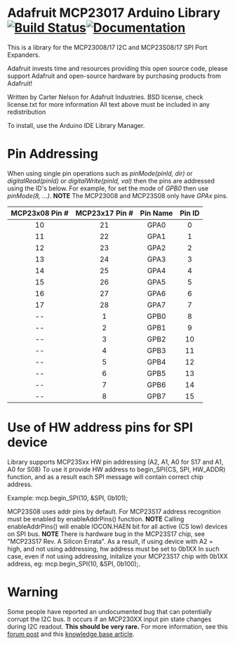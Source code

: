 # Adafruit MCP23017 Arduino Library [![Build Status](https://github.com/adafruit/Adafruit-MCP23017-Arduino-Library/workflows/Arduino%20Library%20CI/badge.svg)](https://github.com/adafruit/Adafruit-MCP23017-Arduino-Library/actions)[![Documentation](https://github.com/adafruit/ci-arduino/blob/master/assets/doxygen_badge.svg)](http://adafruit.github.io/Adafruit-MCP23017-Arduino-Library/html/index.html)

This is a library for the MCP23008/17 I2C and MCP23S08/17 SPI Port Expanders.

Adafruit invests time and resources providing this open source code,
please support Adafruit and open-source hardware by purchasing
products from Adafruit!

Written by Carter Nelson for Adafruit Industries.
BSD license, check license.txt for more information
All text above must be included in any redistribution

To install, use the Arduino IDE Library Manager.

# Pin Addressing

When using single pin operations such as _pinMode(pinId, dir)_ or _digitalRead(pinId)_  or _digitalWrite(pinId, val)_ then the pins are addressed using the ID's below. For example, for set the mode of _GPB0_ then use _pinMode(8, ...)_. **NOTE** The MCP23008 and MCP23S08 only have _GPAx_ pins.

MCP23x08 Pin # | MCP23x17 Pin # | Pin Name | Pin ID
:-------------:|:--------------:|:--------:|:-------:
10 | 21 | GPA0 | 0
11 | 22 | GPA1 | 1
12 | 23 | GPA2 | 2
13 | 24 | GPA3 | 3
14 | 25 | GPA4 | 4
15 | 26 | GPA5 | 5
16 | 27 | GPA6 | 6
17 | 28 | GPA7 | 7
-- |  1 | GPB0 |  8
-- |  2 | GPB1 |  9
-- |  3 | GPB2 | 10
-- |  4 | GPB3 | 11
-- |  5 | GPB4 | 12
-- |  6 | GPB5 | 13
-- |  7 | GPB6 | 14
-- |  8 | GPB7 | 15

# Use of HW address pins for SPI device

Library supports MCP23Sxx HW pin addressing (A2, A1, A0 for S17 and A1, A0 for S08)
To use it provide HW address to begin_SPI(CS, SPI, HW_ADDR) function, and as a result each SPI message will contain correct chip address.

Example:
mcp.begin_SPI(10, &SPI, 0b101);

MCP23S08 uses addr pins by default. For MCP23S17 address recognition must be enabled by enableAddrPins() function. **NOTE** Calling enableAddrPins() will enable IOCON.HAEN bit for all active (CS low) devices on SPI bus.
**NOTE**
There is hardware bug in the MCP23S17 chip, see "MCP23S17 Rev. A Silicon Errata".
As a result, if using device with A2 = high, and not using addressing, hw address must be set to 0b1XX
In such case, even if not using addressing, initalize your MCP23S17 chip with 0b1XX address, eg: mcp.begin_SPI(10, &SPI, 0b100);.

# Warning

Some people have reported an undocumented bug that can potentially corrupt the I2C bus.
It occurs if an MCP230XX input pin state changes during I2C readout. **This should be very rare.** For more information, see this [forum post](https://www.microchip.com/forums/m646539.aspx) and this [knowledge base article](https://microchipsupport.force.com/s/article/On-MCP23008-MCP23017-SDA-line-change-when-GPIO7-input-change>).
